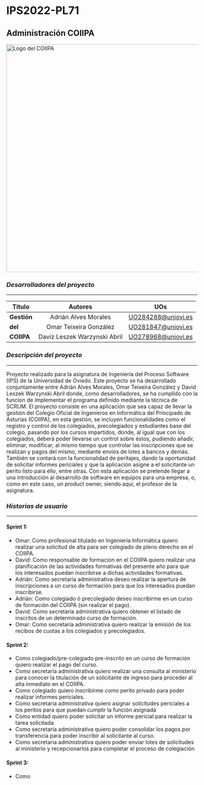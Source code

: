 # IPS2022-PL71
## Administración COIIPA
<img src="https://user-images.githubusercontent.com/91057639/193476932-2d8eb8f6-8b87-4029-ad6a-909101684e20.jpg" alt="Logo del COIIPA" width="600"/>

### *Desarrolladores del proyecto*
---

|    Titulo     |            Autores            |         UOs        |
| ------------- |:-----------------------------:|:------------------:|
|  **Gestión**  |     Adrián Alves Morales      | UO284288@uniovi.es |
|    **del**    |    Omar Teixeira González     | UO281847@uniovi.es |
|   **COIIPA**  |  Daviz Leszek Warzynski Abril | UO278968@uniovi.es |


### *Descripción del proyecto*
---
Proyecto realizado para la asignatura de Ingeniería del Proceso Software (IPS) de la Universidad de Oviedo.
Este proyecto se ha desarrollado conjuntamente entre Adrián Alves Morales, Omar Teixeira González y David Leszek Warzynski Abril donde, como desarrolladores, se ha cumplido con la funcion de implementar el programa definido mediante la técnica de SCRUM.
El proyecto consiste en una aplicación que sea capaz de llevar la gestión del Colegio Oficial de Ingenieros en Informática del Principado de Asturias (COIIPA), en esta gestión, se incluyen funcionalidades como el registro y control de los colegiados, precolegiados y estudiantes base del colegio, pasando por los cursos impartidos, donde, al igual que con los colegiados, deberá poder llevarse un control sobre éstos, pudiendo añadir, eliminar, modificar, al mismo tiempo que controlar las inscripciones que se realizan y pagos del mismo, mediante envíos de lotes a bancos y demás.
También se contará con la funcionalidad de peritajes, dando la oportunidad de solicitar informes periciales y que la aplicación asigne a el solicitante un perito listo para ello, entre otras. 
Con esta aplicación se pretende llegar a una introducción al desarrollo de software en equipos para una empresa, o, como en este caso, un product owner, siendo aquí, el profesor de la asignatura.

### *Historias de usuario*
---
#### Sprint 1:

  - Omar: Como profesional titulado en Ingeniería Informática quiero realizar una solicitud de alta para ser colegiado de pleno derecho en el COIIPA.
  - David: Como responsable de formacion en el COIIPA quiero realizar una planificación de las actividades formativas del presente año para que los interesados puedan inscribirse a dichas actividades formativas.
  - Adrián: Como secretaría administrativa deseo realizar la apertura de inscripciones a un curso de formación para que los interesados puedan inscribirse.
  - Adrián: Como colegiado ó precolegiado deseo inscribirme en un curso de formación del COIIPA (sin realizar el pago).
  - David: Como secretaría administrativa quiero obtener el listado de inscritos de un determinado curso de formación.
  - Omar: Como secretaría administrativa quiero realizar la emisión de los recibos de cuotas a los colegiados y precolegiados.

#### Sprint 2:

  - Como colegiado/pre-colegiado pre-inscrito en un curso de formación quiero realizar el pago del curso.
  - Como secretaría administrativa quiero realizar una consulta al ministerio para conocer la titulación de un solicitante de ingreso para proceder al alta inmediato en el COIIPA.
  - Como colegiado quiero inscribirme como perito privado para poder realizar informes periciales.
  - Como secretaria administrativa quiero asignar solicitudes periciales a los peritos para que puedan cumplir la función asignada
  - Como entidad quiero poder solicitar un informe pericial para realizar la tarea solicitada.
  - Como secretaria administrativa quiero poder consolidar los pagos por transferencia para poder inscribir al solicitante al curso.
  - Como secretaria administrativa quiero poder enviar lotes de solicitudes al ministerio y recepcionarlos para completar el proceso de colegiación
  
#### Sprint 3:

  - Como
